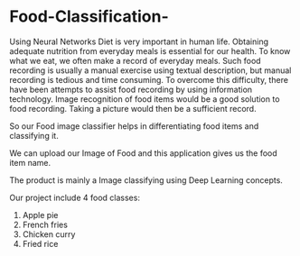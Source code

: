 # Food-Classification-
Using Neural Networks 
Diet is very important in human life. Obtaining adequate nutrition from everyday meals is essential for our health.
To know what we eat, we often make a record of everyday meals. Such food recording is usually a manual exercise using textual description, but manual recording is tedious and time consuming. To overcome this difficulty, there have been attempts to assist food recording by using information technology. Image recognition of food items would be a good solution to food recording. Taking a picture would then be a sufficient record.

So our Food image classifier helps in differentiating food items and classifying it.

We can upload our Image of Food and this application gives us the food item name.

The product is mainly a Image classifying using Deep Learning concepts.

Our project include 4 food classes:
1. Apple pie
2. French fries
3. Chicken curry
4. Fried rice
